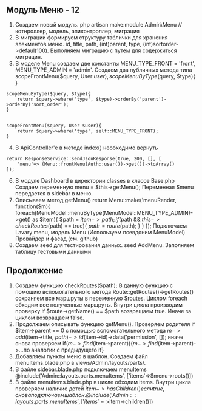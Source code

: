 ## Модуль Меню - 12

1. Создаем новый модуль. php artisan make:module Admin\Menu //котнроллер, модель, апиконтроллер, миграция
2. В миграции формируем структуру таблички для хранения элекментов меню. id, title, path, (int)parent, type, (int)sortorder->defaul(100). Выполняем миграцию с путем для содержиться миграция. 
3. В моделе Menu создаем две константы MENU_TYPE_FRONT = 'front',  MENU_TYPE_ADMIN = 'admin'. Создаем два публичных метода типа scopeFrontMenu($query, User $user){ }, scopeMenuByType($query, $type){ }
```
scopeMenuByType($query, $type){ 
    return $query->where('type', $type)->orderBy('parent')->orderBy('sort_order');
}


scopeFrontMenu($query, User $user){ 
    return $query->where('type', self::MENU_TYPE_FRONT);
}

```

4. В ApiController'e в методе index() необходимо вернуть 
```
return ResponseService::sendJsonResponse(true, 200, [], [
    'menu'=> (Menu::frontMenu(Auth::user())->get())->toArray()
]);
```
6. В модуле Dashboard в директории classes в классе Base.php Создаем переменную menu = $this->getMenu(); Переменная $menu передается в sidebar в меню. 
7. Описываем метод getMenu() return Menu::make('menuRender, function($m){
    foreach(MenuModel::menuByType(MenuModel::MENU_TYPE_ADMIN)->get() as $item){
        $path = $item->path;
        if($path && $this->checkRoutes($path) == true){
            $path = route($path);
        }
    }
});
Подключаем Lavary menu, модель Menu (Используем псевдоним MenuModel) Провайдер и фасад (см. github)
7. Создаем seed для тестирования данных. seed AddMenu. Заполняем таблицу тестовыми данными
## Продолжение
1. Создаем функцию checkRoutes($path); В данную функцию с помощию вспомогательного метода Route::getRoutes()->getRoutes() сохраняем все маршруты в переменную $routes. Циклом foreach обходим все полученные маршруты. Внутри цикла производим проверку if $route->getName() == $path возвращаем true. Иначе за циклом возвращаем false.
2. Продолжаем описывать функцию getMenu(). Проверяем родителя if $item->parent == 0 с помощью вспомогательного метода $m->add($item->title, $path)->id($item->id)->data('permission', []); иначе снова проверяем if($m->find($item->parent)){$m->find($item->parent)->...по аналогии с предыдущего if}
3. Добавляем пункты меню в шаблон. Создаем файл menuItems.blade.php в views/Admin/layouts/parts/.
4. В файле sidebar.blade.php подключаем menuItems @include('Admin::layouts.parts.menuItems', ['items'=>$menu->roots()]) 
5. В файле menuItems.blade.php в цикле обходим items. Внутри цикла проверяем наличие детей $item->hasChildren() если true,  снова подключаем шаблон. @include('Admin::layouts.parts.menuItems', ['items'=>$item->children()]) 
